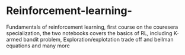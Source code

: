# Reinforcement-learning-
Fundamentals of reinforcement learning, first course on the couresera specialization, the two notebooks covers the basics of RL, including K-armed bandit problem, Exploration/explotation trade off and bellman equations and many more 

